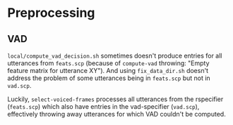 # Preprocessing

## VAD
`local/compute_vad_decision.sh` sometimes doesn't produce entries for all utterances from `feats.scp` (because of `compute-vad` throwing: "Empty feature matrix for utterance XY"). And using `fix_data_dir.sh` doesn't address the problem of some utterances being in `feats.scp` but not in `vad.scp`.

Luckily, `select-voiced-frames` processes all utterances from the rspecifier (`feats.scp`) which also have entries in the vad-specifier (`vad.scp`), effectively throwing away utterances for which VAD couldn't be computed.
